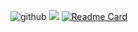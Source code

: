 ![github](https://github-readme-stats.vercel.app/api?username=iPlanC&count_private=true&show_icons=true&include_all_commits=true&hide_border=true&line_height=20&theme=tokyonight)
![](https://github-readme-stats.vercel.app/api/wakatime?username=PlanC&layout=compact&hide_border=true&theme=tokyonight)
[![Readme Card](https://github-readme-stats.vercel.app/api/pin/?username=anuraghazra&repo=nixie-clock&hide_border=true&theme=tokyonight)](https://github.com/iPlanC/nixie-clock)
